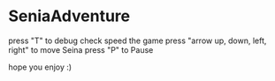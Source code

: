 # SeniaAdventure

press "T" to debug check speed the game
press "arrow up, down, left, right" to move Seina
press "P" to Pause 

hope you enjoy :)
